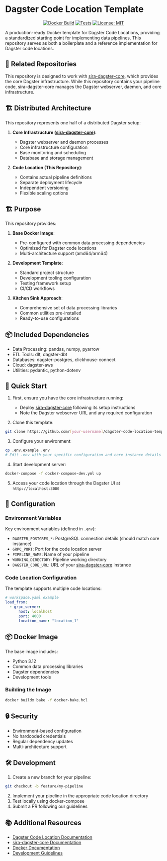 # Dagster Code Location Template

<div align="center">

[![Docker Build](https://github.com/ali2kan/sira-dagster-code-location/actions/workflows/docker-build.yml/badge.svg)](https://github.com/ali2kan/sira-dagster-code-location/actions/workflows/docker-build.yml)
[![Tests](https://github.com/ali2kan/sira-dagster-code-location/actions/workflows/test.yml/badge.svg)](https://github.com/ali2kan/sira-dagster-code-location/actions/workflows/test.yml)
[![License: MIT](https://img.shields.io/badge/License-MIT-yellow.svg)](https://opensource.org/licenses/MIT)

</div>

A production-ready Docker template for Dagster Code Locations, providing a standardized starting point for implementing data pipelines. This repository serves as both a boilerplate and a reference implementation for Dagster code locations.

## 🔗 Related Repositories

This repository is designed to work with [sira-dagster-core](https://github.com/ali2kan/sira-dagster-core), which provides the core Dagster infrastructure. While this repository contains your pipeline code, sira-dagster-core manages the Dagster webserver, daemon, and core infrastructure.

## 🏗️ Distributed Architecture

This repository represents one half of a distributed Dagster setup:

1. **Core Infrastructure ([sira-dagster-core](https://github.com/ali2kan/sira-dagster-core))**:
   - Dagster webserver and daemon processes
   - Core infrastructure configuration
   - Base monitoring and scheduling
   - Database and storage management

2. **Code Location (This Repository)**:
   - Contains actual pipeline definitions
   - Separate deployment lifecycle
   - Independent versioning
   - Flexible scaling options

## 🏗️ Purpose

This repository provides:

1. **Base Docker Image**:
   - Pre-configured with common data processing dependencies
   - Optimized for Dagster code locations
   - Multi-architecture support (amd64/arm64)

2. **Development Template**:
   - Standard project structure
   - Development tooling configuration
   - Testing framework setup
   - CI/CD workflows

3. **Kitchen Sink Approach**:
   - Comprehensive set of data processing libraries
   - Common utilities pre-installed
   - Ready-to-use configurations

## 📦 Included Dependencies

- Data Processing: pandas, numpy, pyarrow
- ETL Tools: dlt, dagster-dbt
- Databases: dagster-postgres, clickhouse-connect
- Cloud: dagster-aws
- Utilities: pydantic, python-dotenv

## 🚀 Quick Start

1. First, ensure you have the core infrastructure running:
   - Deploy [sira-dagster-core](https://github.com/ali2kan/sira-dagster-core) following its setup instructions
   - Note the Dagster webserver URL and any required configuration

2. Clone this template:

```bash
git clone https://github.com/[your-username]/dagster-code-location-template
```

3. Configure your environment:

```bash
cp .env.example .env
# Edit .env with your specific configuration and core instance details
```

4. Start development server:

```bash
docker-compose -f docker-compose-dev.yml up
```

5. Access your code location through the Dagster UI at `http://localhost:3000`

## 🔧 Configuration

### Environment Variables

Key environment variables (defined in `.env`):

- `DAGSTER_POSTGRES_*`: PostgreSQL connection details (should match core instance)
- `GRPC_PORT`: Port for the code location server
- `PIPELINE_NAME`: Name of your pipeline
- `WORKING_DIRECTORY`: Pipeline working directory
- `DAGSTER_CORE_URL`: URL of your [sira-dagster-core](https://github.com/ali2kan/sira-dagster-core) instance

### Code Location Configuration

The template supports multiple code locations:

```yaml
# workspace.yaml example
load_from:
  - grpc_server:
      host: localhost
      port: 4000
      location_name: "location_1"
```

## 📦 Docker Image

The base image includes:

- Python 3.12
- Common data processing libraries
- Dagster dependencies
- Development tools

### Building the Image

```bash
docker buildx bake -f docker-bake.hcl
```

## 🔒 Security

- Environment-based configuration
- No hardcoded credentials
- Regular dependency updates
- Multi-architecture support

## 🛠️ Development

1. Create a new branch for your pipeline:

```bash
git checkout -b feature/my-pipeline
```

2. Implement your pipeline in the appropriate code location directory
3. Test locally using docker-compose
4. Submit a PR following our guidelines

## 📚 Additional Resources

- [Dagster Code Location Documentation](https://docs.dagster.io/concepts/code-locations)
- [sira-dagster-core Documentation](https://github.com/ali2kan/sira-dagster-core/blob/main/README.md)
- [Docker Documentation](https://docs.docker.com)
- [Development Guidelines](CONTRIBUTING.md)
